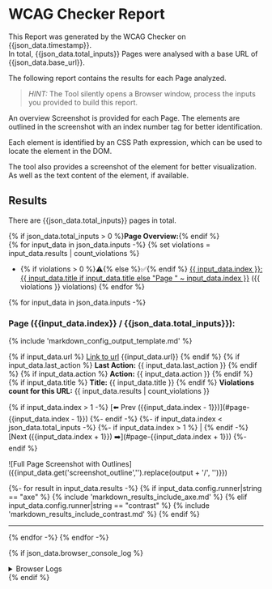 # WCAG Checker Report

This Report was generated by the WCAG Checker on {{json_data.timestamp}}.    
In total, {{json_data.total_inputs}} Pages were analysed with a base URL of {{json_data.base_url}}.

The following report contains the results for each Page analyzed.

> _HINT:_ The Tool silently opens a Browser window, process the inputs you provided to build this report.        

An overview Screenshot is provided for each Page.
The elements are outlined in the screenshot with an index number tag for better identification.

Each element is identified by an CSS Path expression, which can be used to locate the element in the DOM.    

The tool also provides a screenshot of the element for better visualization. As well as the text content of the element, if available.    

## Results
There are {{json_data.total_inputs}} pages in total.

{% if json_data.total_inputs > 0 %}**Page Overview:**{% endif %}  
{% for input_data in json_data.inputs -%}
{% set violations = input_data.results | count_violations %}
- {% if violations > 0 %}⚠️{% else %}✅{% endif %} [{{ input_data.index }}: {{ input_data.title if input_data.title else "Page " ~ input_data.index }}](#page-{{input_data.index}}) ({{ violations }} violations)
{% endfor %}

{% for input_data in json_data.inputs -%}
<a name="page-{{input_data.index}}"></a>
### Page ({{input_data.index}} / {{json_data.total_inputs}}):

{% include 'markdown_config_output_template.md' %}

{% if input_data.url %}
[Link to url]({{input_data.url}})
{{input_data.url}}
{% endif %}
{% if input_data.last_action %}
**Last Action:** {{ input_data.last_action }}
{% endif %}
{% if input_data.action %}
**Action:** {{ input_data.action }}
{% endif %}
{% if input_data.title %}
**Title:** {{ input_data.title }}
{% endif %}
**Violations count for this URL:** {{ input_data.results | count_violations }}

{% if input_data.index > 1 -%}
[⬅️ Prev ({{input_data.index - 1}})](#page-{{input_data.index - 1}})
{%- endif -%}
{%- if input_data.index < json_data.total_inputs -%}
{%- if input_data.index > 1 %} | {% endif -%}
[Next ({{input_data.index + 1}}) ➡️](#page-{{input_data.index + 1}})
{%- endif %}


![Full Page Screenshot with Outlines]({{input_data.get('screenshot_outline','').replace(output + '/', '')}})

{%- for result in input_data.results -%}
{% if input_data.config.runner|string == "axe" %}
{% include 'markdown_results_include_axe.md' %}
{% elif input_data.config.runner|string == "contrast" %}
{% include 'markdown_results_include_contrast.md' %}
{% endif %}

---

{% endfor -%}
{% endfor -%}

{% if json_data.browser_console_log %}
<section>
<details>
<summary>Browser Logs</summary>

| Time | Level | Message       |
|------|-------|---------------|
{% for log in json_data.browser_console_log -%}
| {{ log.timestamp | datetimeformat("%Y-%m-%d %H:%M:%S") }} | {{ log.level }} | {{ log.text | replace('|', '\\|') | e }} |
{% endfor %}

</details>
</section>
{% endif %}
